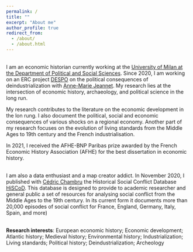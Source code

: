 ```yaml
---
permalink: /
title: ""
excerpt: "About me"
author_profile: true
redirect_from: 
  - /about/
  - /about.html
---
```




<br>I am an economic historian currently working at the [University of Milan at the Department of Political and Social Sciences](https://www.unimi.it/en/ugov/person/paul-maneuvrier). Since 2020, I am working on an ERC project [DESPO](https://cordis.europa.eu/project/id/853033/fr) on the political consequences of deindustrialization with [Anne-Marie Jeannet](https://sites.google.com/site/amjeannet/). My research lies at the intersection of economic history, archaeology, and political science in the long run. 

My research contributes to the literature on the economic development in the lon rung. I also document the political, social and economic consequences of various shocks on a regional economy. Another part of my research focuses on the evolution of living standards from the Middle Ages to 19th century and the French industrialisation. 

In 2021, I received the AFHE-BNP Paribas prize awarded by the French Economic History Association (AFHE) for the best dissertation in economic history. 

<br>I am also a data enthusiast and a map creator addict. In November 2020, I published with [Cédric Chambru](https://cedricchambru.github.io/) the Historical Social Conflict Database [HiSCoD](https://www.unicaen.fr/hiscod/). This database is designed to provide to academic researcher and general public a set of resources for analysing social conflict from the Middle Ages to the 19th century. In its current form it documents more than 20,000 episodes of social conflict for France, England, Germany, Italy, Spain, and more)



<br>**Research interests**: European economic history; Economic development; Atlantic history; Medieval history; Environmental history; Industrialization; Living standards; Political history; Deindustrialization; Archeology




